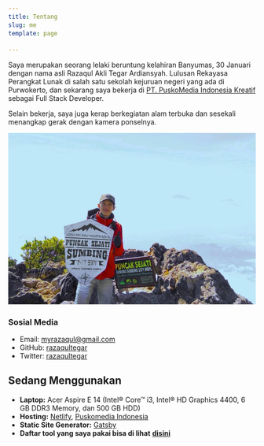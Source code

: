 ```yaml
---
title: Tentang
slug: me
template: page

---
```

Saya merupakan seorang lelaki beruntung kelahiran Banyumas, 30 Januari dengan nama asli Razaqul Akli Tegar Ardiansyah. Lulusan Rekayasa Perangkat Lunak di salah satu sekolah kejuruan negeri yang ada di Purwokerto, dan sekarang saya bekerja di [PT. PuskoMedia Indonesia Kreatif](https://www.puskomedia.id/) sebagai Full Stack Developer.

Selain bekerja, saya juga kerap berkegiatan alam terbuka dan sesekali menangkap gerak dengan kamera ponselnya.

![Me](../uploads/razaqultegar-full.jpg)

### Sosial Media

* Email: [myrazaqul@gmail.com](mailto:myrazaqul@gmail.com)
* GitHub: [razaqultegar](https://github.com/razaqultegar)
* Twitter: [razaqultegar](https://twitter.com/razaqultegar)

## Sedang Menggunakan

* **Laptop:**  Acer Aspire E 14 (Intel® Core™ i3, Intel® HD Graphics 4400, 6 GB DDR3 Memory, dan 500 GB HDD)
* **Hosting:**  [Netlify](https://netlify.com/),  [Puskomedia Indonesia](https://www.puskomedia.id/)
* **Static Site Generator:**  [Gatsby](https://gatsbyjs.org/)
* **Daftar tool yang saya pakai bisa di lihat** [**disini**](/tool/)
